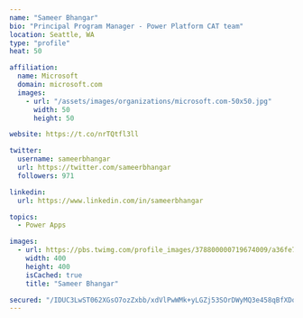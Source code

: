```yaml
---
name: "Sameer Bhangar"
bio: "Principal Program Manager - Power Platform CAT team"
location: Seattle, WA
type: "profile"
heat: 50

affiliation:
  name: Microsoft
  domain: microsoft.com
  images:
    - url: "/assets/images/organizations/microsoft.com-50x50.jpg"
      width: 50
      height: 50

website: https://t.co/nrTQtfl3ll

twitter:
  username: sameerbhangar
  url: https://twitter.com/sameerbhangar
  followers: 971

linkedin:
  url: https://www.linkedin.com/in/sameerbhangar

topics:
  - Power Apps

images:
  - url: https://pbs.twimg.com/profile_images/378800000719674009/a36fe7ddfab1778b76e5793772e43798_400x400.jpeg
    width: 400
    height: 400
    isCached: true
    title: "Sameer Bhangar"

secured: "/IDUC3LwST062XGsO7ozZxbb/xdVlPwWMk+yLGZj53SOrDWyMQ3e458qBfXDoz++tzwJWGusOMFUJNWQOGHW1SFzcTSBPc4VItCdCgERqFTz/9Yy19vRmI17YwmR70HXYJ93G2Z0WnknEm9c9GE8ZOPaG+CEFbsBd5di9rT2yb+KO3LYamv3NkQtofM6F03lKvPLxx5mHUjfYJBqVPXy5SlErkUP1xvF+XGqsbmd1v4qUuu+/mQSazJnkD6dnX63rsbmkBFSr9LLSNLqbpJ67zXBlkaEU97qCD2EcpOJbSFzDkZ5tdmn+iPRX3E/nEyyGkqG84AR4a0KNLnibip5XNGY5wZEYCRqUaX4l8sEHd9ASQgDSjxcNeC253A/LrzIOKzu1VYqGjXDn18GJR7Elg==;lxTKoYviAmSbYYKt8jDUQg=="
---
```



